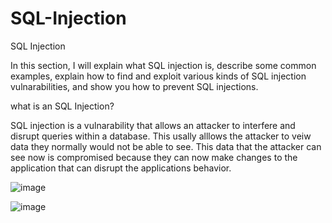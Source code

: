# SQL-Injection

SQL Injection

In this section, I will explain what SQL injection is, describe some common examples, explain how to find and
exploit various kinds of SQL injection vulnarabilities, and show you how to prevent SQL injections.

what is an SQL Injection?

SQL injection is a vulnarability that allows an attacker to interfere and disrupt queries within a database.
This usally alllows the attacker to veiw data they normally would not be able to see. This data that the
attacker can see now is compromised because they can now make changes to the application that can disrupt the 
applications behavior.

![image](https://github.com/user-attachments/assets/2f2b60b8-b056-412d-ad44-784ca06ff1cf)


![image](https://github.com/user-attachments/assets/60e5d4c2-607e-4332-9884-107a7d2aaf5b)



